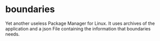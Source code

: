 # boundaries

Yet another useless Package Manager for Linux. It uses archives of the application and a json File containing the information that boundaries needs.
